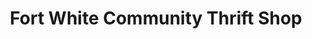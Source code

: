 ---
title: "Fort White Community Thrift Shop"
url: /fort-white/fort-white-community-thrift-shop/
shop: charity
---